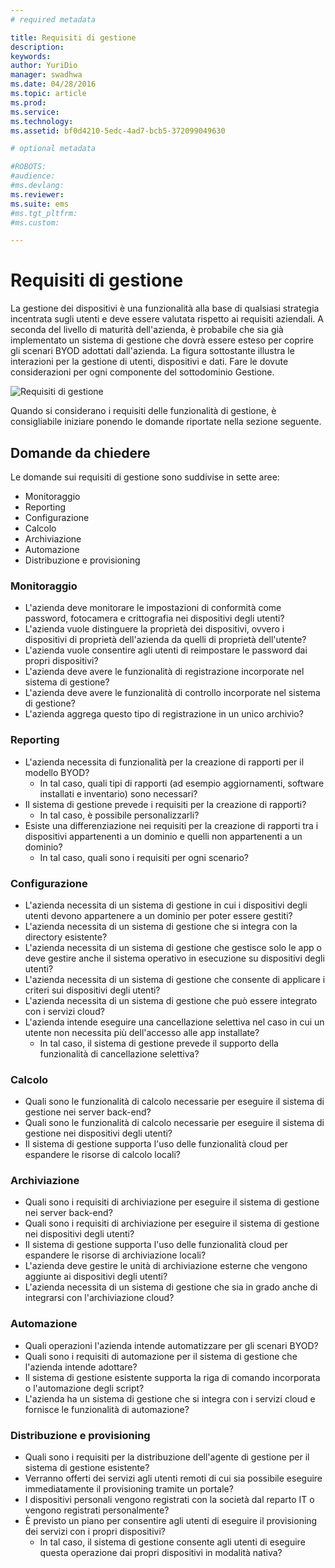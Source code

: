 ```yaml
---
# required metadata

title: Requisiti di gestione
description:
keywords:
author: YuriDio
manager: swadhwa
ms.date: 04/28/2016
ms.topic: article
ms.prod:
ms.service:
ms.technology:
ms.assetid: bf0d4210-5edc-4ad7-bcb5-372099049630

# optional metadata

#ROBOTS:
#audience:
#ms.devlang:
ms.reviewer: 
ms.suite: ems
#ms.tgt_pltfrm:
#ms.custom:

---
```


# Requisiti di gestione

La gestione dei dispositivi è una funzionalità alla base di qualsiasi strategia incentrata sugli utenti e deve essere valutata rispetto ai requisiti aziendali. A seconda del livello di maturità dell'azienda, è probabile che sia già implementato un sistema di gestione che dovrà essere esteso per coprire gli scenari BYOD adottati dall'azienda. La figura sottostante illustra le interazioni per la gestione di utenti, dispositivi e dati. Fare le dovute considerazioni per ogni componente del sottodominio Gestione.

![Requisiti di gestione](./media/BYOD_Figure4.png)

Quando si considerano i requisiti delle funzionalità di gestione, è consigliabile iniziare ponendo le domande riportate nella sezione seguente.

## Domande da chiedere

Le domande sui requisiti di gestione sono suddivise in sette aree:

- Monitoraggio
- Reporting
- Configurazione
- Calcolo
- Archiviazione
- Automazione
- Distribuzione e provisioning


### Monitoraggio

- L'azienda deve monitorare le impostazioni di conformità come password, fotocamera e crittografia nei dispositivi degli utenti?
- L'azienda vuole distinguere la proprietà dei dispositivi, ovvero i dispositivi di proprietà dell'azienda da quelli di proprietà dell'utente?
- L'azienda vuole consentire agli utenti di reimpostare le password dai propri dispositivi?
- L'azienda deve avere le funzionalità di registrazione incorporate nel sistema di gestione?
- L'azienda deve avere le funzionalità di controllo incorporate nel sistema di gestione?
- L'azienda aggrega questo tipo di registrazione in un unico archivio?

### Reporting

- L'azienda necessita di funzionalità per la creazione di rapporti per il modello BYOD?
    - In tal caso, quali tipi di rapporti (ad esempio aggiornamenti, software installati e inventario) sono necessari?
- Il sistema di gestione prevede i requisiti per la creazione di rapporti?
    - In tal caso, è possibile personalizzarli?
- Esiste una differenziazione nei requisiti per la creazione di rapporti tra i dispositivi appartenenti a un dominio e quelli non appartenenti a un dominio?
    - In tal caso, quali sono i requisiti per ogni scenario?

### Configurazione

- L'azienda necessita di un sistema di gestione in cui i dispositivi degli utenti devono appartenere a un dominio per poter essere gestiti?
- L'azienda necessita di un sistema di gestione che si integra con la directory esistente?
- L'azienda necessita di un sistema di gestione che gestisce solo le app o deve gestire anche il sistema operativo in esecuzione su dispositivi degli utenti?
- L'azienda necessita di un sistema di gestione che consente di applicare i criteri sui dispositivi degli utenti?
- L'azienda necessita di un sistema di gestione che può essere integrato con i servizi cloud?
- L'azienda intende eseguire una cancellazione selettiva nel caso in cui un utente non necessita più dell'accesso alle app installate?
    - In tal caso, il sistema di gestione prevede il supporto della funzionalità di cancellazione selettiva?

### Calcolo

- Quali sono le funzionalità di calcolo necessarie per eseguire il sistema di gestione nei server back-end?
- Quali sono le funzionalità di calcolo necessarie per eseguire il sistema di gestione nei dispositivi degli utenti?
- Il sistema di gestione supporta l'uso delle funzionalità cloud per espandere le risorse di calcolo locali?

### Archiviazione

- Quali sono i requisiti di archiviazione per eseguire il sistema di gestione nei server back-end?
- Quali sono i requisiti di archiviazione per eseguire il sistema di gestione nei dispositivi degli utenti?
- Il sistema di gestione supporta l'uso delle funzionalità cloud per espandere le risorse di archiviazione locali?
- L'azienda deve gestire le unità di archiviazione esterne che vengono aggiunte ai dispositivi degli utenti?
- L'azienda necessita di un sistema di gestione che sia in grado anche di integrarsi con l'archiviazione cloud?

### Automazione

- Quali operazioni l'azienda intende automatizzare per gli scenari BYOD?
- Quali sono i requisiti di automazione per il sistema di gestione che l'azienda intende adottare?
- Il sistema di gestione esistente supporta la riga di comando incorporata o l'automazione degli script?
- L'azienda ha un sistema di gestione che si integra con i servizi cloud e fornisce le funzionalità di automazione?

### Distribuzione e provisioning

- Quali sono i requisiti per la distribuzione dell'agente di gestione per il sistema di gestione esistente?
- Verranno offerti dei servizi agli utenti remoti di cui sia possibile eseguire immediatamente il provisioning tramite un portale?
- I dispositivi personali vengono registrati con la società dal reparto IT o vengono registrati personalmente?
- È previsto un piano per consentire agli utenti di eseguire il provisioning dei servizi con i propri dispositivi?
    - In tal caso, il sistema di gestione consente agli utenti di eseguire questa operazione dai propri dispositivi in modalità nativa?



<!--HONumber=Apr16_HO4-->


